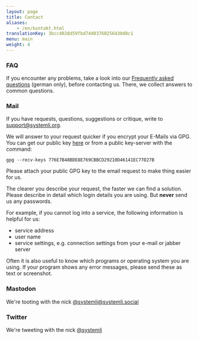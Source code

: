 ```yaml
---
layout: page
title: Contact
aliases:
    - /en/kontakt.html
translationKey: 3bcc4028d59fbd74d03760256430d8c1
menu: main
weight: 4
---
```

### FAQ

If you encounter any problems, take a look into our [Frequently asked questions](https://wiki.systemli.org/faq) (german only), before contacting us. There, we collect answers to common questions.

### Mail

If you have requests, questions, suggestions or critique, write to [support@systemli.org](mailto:support@systemli.org).

We will answer to your request quicker if you encrypt your E-Mails via GPG. You can get our public key [here](https://keys.openpgp.org/vks/v1/by-fingerprint/776E7B48BDE8E769CBBCD29210D46141EC77D27B) or from a public key-server with the command:

`gpg --recv-keys 776E7B48BDE8E769CBBCD29210D46141EC77D27B`

Please attach your public GPG key to the email request to make thing easier for us.

The clearer you describe your request, the faster we can find a solution. Please describe in detail which login details you are using. But **never** send us any passwords.

For example, if you cannot log into a service, the following information is helpful for us:

*   service address
*   user name
*   service settings, e.g. connection settings from your e-mail or jabber server

Often it is also useful to know which programs or operating system you are using. If your program shows any error messages, please send these as text or screenshot.

### Mastodon

We're tooting with the nick [@systemli@systemli.social](https://systemli.social/@systemli)

### Twitter

We're tweeting with the nick [@systemli](https://twitter.com/systemli)
